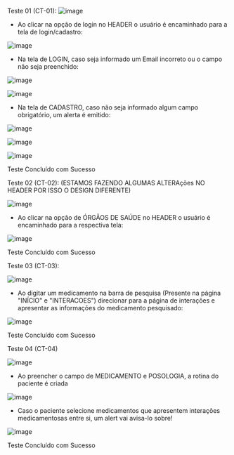 Teste 01 (CT-01):
![image](https://github.com/ICEI-PUC-Minas-PMV-ADS/pmv-ads-2023-1-e1-proj-web-t15-e1-proj-web-t15-time5-easymed/assets/111026383/97e2fa18-ce50-4c5c-9821-5e69e84269de)

- Ao clicar na opção de login no HEADER o usuário é encaminhado para a tela de login/cadastro:

![image](https://github.com/ICEI-PUC-Minas-PMV-ADS/pmv-ads-2023-1-e1-proj-web-t15-e1-proj-web-t15-time5-easymed/assets/111026383/4a7f8ffe-7be0-4a9c-a9f1-335a256dfb46)

- Na tela de LOGIN, caso seja informado um Email incorreto ou o campo não seja preenchido:

![image](https://github.com/ICEI-PUC-Minas-PMV-ADS/pmv-ads-2023-1-e1-proj-web-t15-e1-proj-web-t15-time5-easymed/assets/111026383/6fd8d74c-e53f-472b-aa7c-c7805392570c)

![image](https://github.com/ICEI-PUC-Minas-PMV-ADS/pmv-ads-2023-1-e1-proj-web-t15-e1-proj-web-t15-time5-easymed/assets/111026383/3ecb9ed0-c4c7-455d-aa82-f6705ba8efa1)

- Na tela de CADASTRO, caso não seja informado algum campo obrigatório, um alerta é emitido:

![image](https://github.com/ICEI-PUC-Minas-PMV-ADS/pmv-ads-2023-1-e1-proj-web-t15-e1-proj-web-t15-time5-easymed/assets/111026383/eaa3e9b8-473c-49fc-a025-413f57878023)

![image](https://github.com/ICEI-PUC-Minas-PMV-ADS/pmv-ads-2023-1-e1-proj-web-t15-e1-proj-web-t15-time5-easymed/assets/111026383/16f3dc0f-1a88-4e8a-afa1-f67435d4a10f)

![image](https://github.com/ICEI-PUC-Minas-PMV-ADS/pmv-ads-2023-1-e1-proj-web-t15-e1-proj-web-t15-time5-easymed/assets/111026383/fa6c8f68-9071-4194-a7bc-bdcd9454ff2a)

Teste Concluído com Sucesso


Teste 02 (CT-02): (ESTAMOS FAZENDO ALGUMAS ALTERAções NO HEADER POR ISSO O DESIGN DIFERENTE)

![image](https://github.com/ICEI-PUC-Minas-PMV-ADS/pmv-ads-2023-1-e1-proj-web-t15-e1-proj-web-t15-time5-easymed/assets/111026383/97e2fa18-ce50-4c5c-9821-5e69e84269de)

- Ao clicar na opção de ÓRGÃOS DE SAÚDE no HEADER o usuário é encaminhado para a respectiva tela:

![image](https://github.com/ICEI-PUC-Minas-PMV-ADS/pmv-ads-2023-1-e1-proj-web-t15-e1-proj-web-t15-time5-easymed/assets/111026383/31b736d0-080d-4c95-9fad-41de8e8ff3d6)

Teste Concluído com Sucesso


Teste 03 (CT-03):

![image](https://github.com/ICEI-PUC-Minas-PMV-ADS/pmv-ads-2023-1-e1-proj-web-t15-e1-proj-web-t15-time5-easymed/assets/111026383/ea0a40d1-26cc-4988-8dce-d8c830d02339)

- Ao digitar um medicamento na barra de pesquisa (Presente na página "INÍCIO" e "INTERACOES") direcionar para a página de interações e apresentar as informações do medicamento pesquisado:

![image](https://github.com/ICEI-PUC-Minas-PMV-ADS/pmv-ads-2023-1-e1-proj-web-t15-e1-proj-web-t15-time5-easymed/assets/111026383/f30aa50c-3b08-491e-9719-d38ab8b9e824)

Teste Concluído com Sucesso


Teste 04 (CT-04)

![image](https://github.com/ICEI-PUC-Minas-PMV-ADS/pmv-ads-2023-1-e1-proj-web-t15-e1-proj-web-t15-time5-easymed/assets/111026383/44a2b622-7d4c-44bd-adca-dea8f24b8bb8)

- Ao preencher o campo de MEDICAMENTO e POSOLOGIA, a rotina do paciente é criada

![image](https://github.com/ICEI-PUC-Minas-PMV-ADS/pmv-ads-2023-1-e1-proj-web-t15-e1-proj-web-t15-time5-easymed/assets/111026383/f0f2bb35-909c-4ecf-9de3-7a5268107c86)

- Caso o paciente selecione medicamentos que apresentem interações medicamentosas entre si, um alert vai avisa-lo sobre!

![image](https://github.com/ICEI-PUC-Minas-PMV-ADS/pmv-ads-2023-1-e1-proj-web-t15-e1-proj-web-t15-time5-easymed/assets/111026383/b99142d9-8eec-4f27-b5e3-5cf5417336c8)

Teste Concluído com Sucesso



